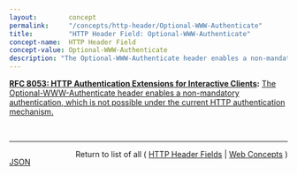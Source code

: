 ```yaml
---
layout:        concept
permalink:     "/concepts/http-header/Optional-WWW-Authenticate"
title:         "HTTP Header Field: Optional-WWW-Authenticate"
concept-name:  HTTP Header Field
concept-value: Optional-WWW-Authenticate
description: "The Optional-WWW-Authenticate header enables a non-mandatory authentication, which is not possible under the current HTTP authentication mechanism."
---
```


**[RFC 8053: HTTP Authentication Extensions for Interactive Clients](/specs/IETF/RFC/8053 "This document specifies extensions for the HTTP authentication framework for interactive clients.  Currently, fundamental features of HTTP-level authentication are insufficient for complex requirements of various Web-based applications.  This forces these applications to implement their own authentication frameworks by means such as HTML forms, which becomes one of the hurdles against introducing secure authentication mechanisms handled jointly by servers and user agents.  The extended framework fills gaps between Web application requirements and HTTP authentication provisions to solve the above problems, while maintaining compatibility with existing Web and non-Web uses of HTTP authentication."):** [The Optional-WWW-Authenticate header enables a non-mandatory authentication, which is not possible under the current HTTP authentication mechanism.](http://tools.ietf.org/html/rfc8053#section-2 "Read documentation for HTTP Header Field &#34;Optional-WWW-Authenticate&#34;")

<br/>
<hr/>

<p style="float : left"><a href="./Optional-WWW-Authenticate.json" title="JSON representing this particular Web Concept value">JSON</a></p>
<p style="text-align: right">Return to list of all ( <a href="../http-header/">HTTP Header Fields</a> | <a href="../">Web Concepts</a> )</p>
